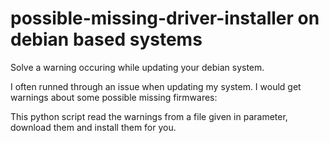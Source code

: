 # possible-missing-driver-installer on debian based systems
Solve a warning occuring while updating your debian system.

I often runned through an issue when updating my system. I would get warnings about some possible missing firmwares:

This python script read the warnings from a file given in parameter, download them and install them for you.
